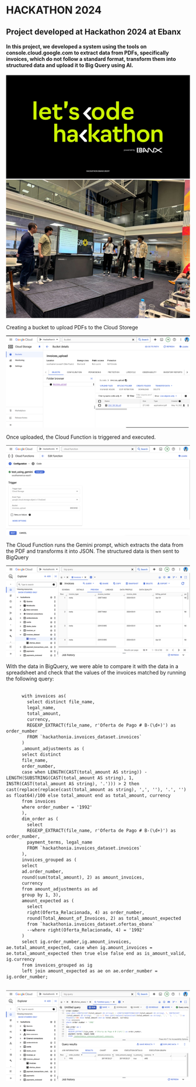 # HACKATHON 2024
## Project developed at Hackathon 2024 at Ebanx
#### In this project, we developed a system using the tools on console.cloud.google.com to extract data from PDFs, specifically invoices, which do not follow a standard format, transform them into structured data and upload it to Big Query using AI. 
<img src="logo_hackaton.jpeg">
<img src="apresentacao.jpg">
<p>Creating a bucket to upload PDFs to the Cloud Storege</p>
<img src="invoices_upload.png">
<p>Once uploaded, the Cloud Function is triggered and executed.</p>
<img src="cloud_function.png">
<p>The Cloud Function runs the Gemini prompt, which extracts the data from the PDF and transforms it into JSON. The structured data is then sent to BigQuery</p>
<img src="bigquery.png">
<p>With the data in BigQuery, we were able to compare it with the data in a spreadsheet and check that the values of the invoices matched by running the following query:</p>

<pre>
  <code>
      with invoices as(
        select distinct file_name,
        legal_name,
        total_amount,
        currency,
        REGEXP_EXTRACT(file_name, r'Oferta de Pago # B-(\d+)') as order_number
        FROM `hackathonia.invoices_dataset.invoices`
      )
      ,amount_adjustments as (
      select distinct
      file_name,
      order_number,
      case when LENGTH(CAST(total_amount AS string)) - LENGTH(SUBSTRING(CAST(total_amount AS string), 1, INSTR(CAST(total_amount AS string), '.'))) > 2 then cast(replace(replace(cast(total_amount as string), ',', ''), '.', '') as float64)/100 else total_amount end as total_amount, currency
      from invoices
      where order_number = '1992'
      ),
      dim_order as (
        select
        REGEXP_EXTRACT(file_name, r'Oferta de Pago # B-(\d+)') as order_number,
        payment_terms, legal_name
        FROM `hackathonia.invoices_dataset.invoices`
      ),
      invoices_grouped as (
      select 
      ad.order_number, 
      round(sum(total_amount), 2) as amount_invoices,
      currency
      from amount_adjustments as ad
      group by 1, 3),
      amount_expected as (
        select 
        right(Oferta_Relacionada, 4) as order_number,
        round(Total_Amount_of_Invoices, 2) as total_amount_expected
        from `hackathonia.invoices_dataset.ofertas_ebanx`
        --where right(Oferta_Relacionada, 4) = '1992'
      )
      select ig.order_number,ig.amount_invoices, ae.total_amount_expected, case when ig.amount_invoices = ae.total_amount_expected then true else false end as is_amount_valid, ig.currency
      from invoices_grouped as ig
      left join amount_expected as ae on ae.order_number = ig.order_number;
 </code>
</pre>
<img src="query.png">

